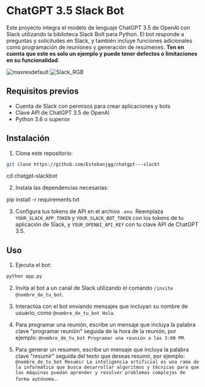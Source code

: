 # ChatGPT 3.5 Slack Bot

Este proyecto integra el modelo de lenguaje ChatGPT 3.5 de OpenAI con Slack utilizando la biblioteca Slack Bolt para Python. El bot responde a preguntas y solicitudes en Slack, y también incluye funciones adicionales como programación de reuniones y generación de resúmenes. **Ten en cuenta que este es solo un ejemplo y puede tener defectos o limitaciones en su funcionalidad**.

![maxresdefault](https://user-images.githubusercontent.com/91167097/233241085-c35d2a28-a65a-4934-abdb-ec0101327906.jpg)
![Slack_RGB](https://user-images.githubusercontent.com/91167097/233241097-a8d70d32-02fb-4ef5-a97b-2740253da391.png)


## Requisitos previos

- Cuenta de Slack con permisos para crear aplicaciones y bots
- Clave API de ChatGPT 3.5 de OpenAI
- Python 3.6 o superior

## Instalación

1. Clona este repositorio: 
 
```bash
git clone https://github.com/Estebanjgg/chatgpt---slackt

```
cd chatgpt-slackbot

2. Instala las dependencias necesarias:

pip install -r requirements.txt

3. Configura tus tokens de API en el archivo `.env`. Reemplaza `YOUR_SLACK_APP_TOKEN` y `YOUR_SLACK_BOT_TOKEN` con los tokens de tu aplicación de Slack, y `YOUR_OPENAI_API_KEY` con tu clave API de ChatGPT 3.5.


## Uso

1. Ejecuta el bot:

```bash
python app.py
```

2. Invita al bot a un canal de Slack utilizando el comando `/invite @nombre_de_tu_bot`.

3. Interactúa con el bot enviando mensajes que incluyan su nombre de usuario, como `@nombre_de_tu_bot Hola`.

4. Para programar una reunión, escribe un mensaje que incluya la palabra clave "programar reunión" seguida de la hora de la reunión, por ejemplo: `@nombre_de_tu_bot Programar una reunión a las 3:00 PM`.

5. Para generar un resumen, escribe un mensaje que incluya la palabra clave "resumir" seguida del texto que deseas resumir, por ejemplo: `@nombre_de_tu_bot Resumir La inteligencia artificial es una rama de la informática que busca desarrollar algoritmos y técnicas para que las máquinas puedan aprender y resolver problemas complejos de forma autónoma.`.


